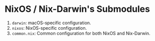 # NixOS / Nix-Darwin's Submodules

1. `darwin`: macOS-specific configuration.
2. `nixos`: NixOS-specific configuration.
3. `common.nix`: Common configuration for both NixOS and Nix-Darwin.
